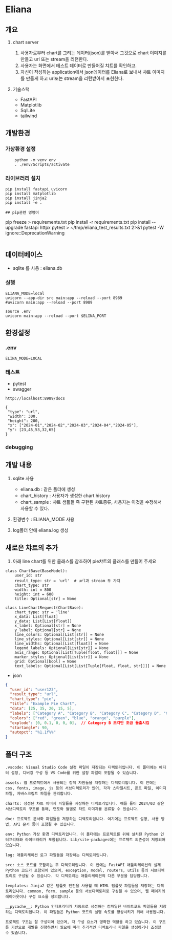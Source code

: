 # Eliana

## 개요

1. chart server
   1. 사용자로부터 chart를 그리는 데이터(json)를 받아서 그것으로 chart 이미지를 만들고 url 또는 stream을 리턴한다.
   2. 사용자는 화면에서 테스트 데이터로 만들어질 챠트를 확인하고.
   3. 자신이 작성하는 application에서 json데이터를 Eliana로 보내서 챠트 이미지를 만들게 하고 url또는 stream을 리턴받아서 표현한다.
   
2. 기술스택
   * FastAPI
   * Matplotlib
   * SqlLite
   * tailwind
  

## 개발환경

### 가상환경 설정
```
    python -m venv env
    . ./env/Scripts/activate
```

### 라이브러리 설치

```
pip install fastapi uvicorn
pip install matplotlib
pip install jinja2
pip install -e .

## pip관련 명령어
```
pip freeze > requirements.txt
pip install -r requirements.txt
pip install --upgrade fastapi httpx
pytest > ~/tmp/eliana_test_results.txt 2>&1
pytest -W ignore::DeprecationWarning
```

```
## 데이터베이스

* sqlite 를 사용 : eliana.db 

### 실행

```
ELIANA_MODE=local
uvicorn --app-dir src main:app --reload --port 8989
#uvicorn main:app --reload --port 8989

source .env
uvicorn main:app --reload --port $ELINA_PORT
```

## 환경설정

### .env
```
ELINA_MODE=LOCAL
```


 ### 테스트
 * pytest
 * swagger 
 ```
 http://localhost:8989/docs

{
  "type": "url",
  "width": 300,
  "height": 200,
  "x": ["2024-01","2024-02","2024-03","2024-04","2024-05"],
  "y": [23,45,53,32,65]
}
```

### debugging


## 개발 내용

1. sqlite 사용
   - eliana.db : 같은 폴더에 생성
   - chart_history : 사용자가 생성한 chart history
   - chart_sample  : 챠트 샘플들 즉 구현된 챠트종류, 사용자는 이것을 수정해서 사용할 수 있다.
   
2. 환경변수 : ELIANA_MODE 사용
3. log폴더 안에 eliana.log 생성

## 새로은 챠트의 추가

1. 아래 line chart를 위한 클래스를  참조하여 pie챠트의 클래스를 만들어 주세요
```
class ChartBase(BaseModel):
    user_id: str
    result_type: str = 'url'  # url과 stream 두 가지
    chart_type: str
    width: int = 800
    height: int = 600
    title: Optional[str] = None

class LineChartRequest(ChartBase):
    chart_type: str = 'line'
    x_data: List[float]
    y_data: List[List[float]]
    x_label: Optional[str] = None
    y_label: Optional[str] = None
    line_colors: Optional[List[str]] = None
    line_styles: Optional[List[str]] = None
    line_widths: Optional[List[float]] = None
    legend_labels: Optional[List[str]] = None
    axis_range: Optional[List[Tuple[float, float]]] = None
    marker_styles: Optional[List[str]] = None
    grid: Optional[bool] = None
    text_labels: Optional[List[List[Tuple[float, float, str]]]] = None
```
* json
```json
{
  "user_id": "user123",
  "result_type": "url",
  "chart_type": "pie",
  "title": "Example Pie Chart",
  "data": [25, 35, 20, 15, 5],
  "labels": ["Category A", "Category B", "Category C", "Category D", "Category E"],
  "colors": ["red", "green", "blue", "orange", "purple"],
  "explode": [0, 0.1, 0, 0, 0],  // Category B 조각만 조금 돌출시킴
  "startangle": 90,
  "autopct": "%1.1f%%"
}
```

## 폴더 구조
```
.vscode: Visual Studio Code 설정 파일이 저장되는 디렉토리입니다. 이 폴더에는 에디터 설정, 디버깅 구성 등 VS Code를 위한 설정 파일이 포함될 수 있습니다.

assets: 웹 프로젝트에서 사용되는 정적 자원들을 저장하는 디렉토리입니다. 이 안에는 css, fonts, image, js 등의 서브디렉토리가 있어, 각각 스타일시트, 폰트 파일, 이미지 파일, 자바스크립트 파일을 관리합니다.

charts: 생성된 차트 이미지 파일들을 저장하는 디렉토리입니다. 예를 들어 2024/03 같은 서브디렉토리 구조를 통해, 연도와 월별로 차트 이미지를 분류할 수 있습니다.

doc: 프로젝트 문서화 파일들을 저장하는 디렉토리입니다. 여기에는 프로젝트 설명, 사용 방법, API 문서 등이 포함될 수 있습니다.

env: Python 가상 환경 디렉토리입니다. 이 폴더에는 프로젝트를 위해 설치된 Python 인터프리터와 라이브러리가 포함됩니다. Lib/site-packages에는 프로젝트 의존성이 저장되어 있습니다.

log: 애플리케이션 로그 파일들을 저장하는 디렉토리입니다.

src: 소스 코드를 포함하는 주 디렉토리입니다. 이 안에는 FastAPI 애플리케이션의 실제 Python 코드가 포함되어 있으며, exception, model, routers, utils 등의 서브디렉토리로 구성될 수 있습니다. 각 디렉토리는 애플리케이션의 다른 부분을 담당합니다.

templates: Jinja2 같은 템플릿 엔진을 사용할 때 HTML 템플릿 파일들을 저장하는 디렉토리입니다. common, form, sample 등의 서브디렉토리로 구성될 수 있으며, 웹 페이지의 레이아웃이나 구성 요소를 정의합니다.

__pycache__: Python 인터프리터가 자동으로 생성하는 컴파일된 바이트코드 파일들을 저장하는 디렉토리입니다. 이 파일들은 Python 코드의 실행 속도를 향상시키기 위해 사용됩니다.

프로젝트 구조는 잘 구성되어 있으며, 각 구성 요소가 명확한 역할을 하고 있습니다. 이 구조를 기반으로 개발을 진행하면서 필요에 따라 추가적인 디렉토리나 파일을 생성하거나 조정할 수 있습니다.
```

